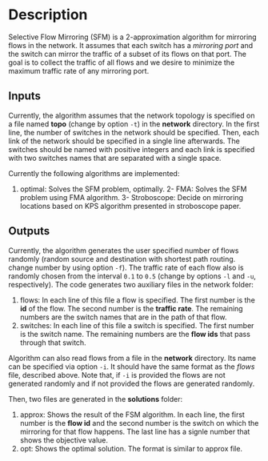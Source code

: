 # Description
Selective Flow Mirroring (SFM) is a 2-approximation algorithm for mirroring flows in the network. It assumes that each switch has a *mirroring port* and the switch can mirror the traffic of a subset of its flows on that port. The goal is to collect the traffic of all flows and we desire to minimize the maximum traffic rate of any mirroring port.

## Inputs
Currently, the algorithm assumes that the network topology is specified on a file named **topo** (change by option `-t`) in the **network** directory. In the first line, the number of switches in the network should be specified. Then, each link of the network should be specified in a single line afterwards. The switches should be named with positive integers and each link is specified with two switches names that are separated with a single space. 

Currently the following algorithms are implemented:
1. optimal: Solves the SFM problem, optimally.
2- FMA: Solves the SFM problem using FMA algorithm.
3- Stroboscope: Decide on mirroring locations based on KPS algorithm presented in stroboscope paper.

## Outputs
Currently, the algorithm generates the user specified number of flows randomly (random source and destination with shortest path routing. change number by using option `-f`). The traffic rate of each flow also is randomly chosen from the interval `0.1` to `0.5` (change by options `-l` and `-u`, respectively). The code generates two auxiliary files in the network folder:
1. flows: In each line of this file a flow is specified. The first number is the **id** of the flow. The second number is the **traffic rate**. The remaining numbers are the switch names that are in the path of that flow. 
2. switches: In each line of this file a switch is specified. The first number is the switch name. The remaining numbers are the **flow ids** that pass through that switch. 

Algorithm can also read flows from a file in the **network** directory. Its name can be specified via option `-i`. It should have the same format as the *flows* file, described above. Note that, if `-i` is provided the flows are not generated randomly and if not provided the flows are generated randomly. 

Then, two files are generated in the **solutions** folder:
1. approx: Shows the result of the FSM algorithm. In each line, the first number is the **flow id** and the second number is the switch on which the mirroring for that flow happens. The last line has a signle number that shows the objective value. 
2. opt: Shows the optimal solution. The format is similar to approx file. 
